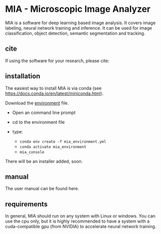 # MIA - Microscopic Image Analyzer

MIA is a software for deep learning based image analysis. It covers image labeling, neural network training and inference. It can be used for image classification, object detection, semantic segmentation and tracking.

## cite

If using the software for your research, please cite:

## installation

The easiest way to install MIA is via conda (see https://docs.conda.io/en/latest/miniconda.html).

Download the [environment](https://github.com/MicroscopicImageAnalyzer/MIA/blob/master/mia_environment.yaml) file.

- Open an command line prompt
- cd to the environment file
- type: 

  - ```conda env create -f mia_environment.yml```
  - ```conda activate mia_environment```
  - ```mia_console```


There will be an installer added, soon.

## manual

The user manual can be found here.

## requirements

In general, MIA should run on any system with Linux or windows. You can use the cpu only, but it is highly recommended to have a system with a cuda-compatible gpu (from NVIDIA) to accelerate neural network training.
